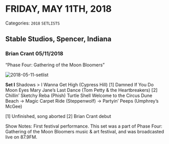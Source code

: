 # FRIDAY, MAY 11TH, 2018
Categories: `2018` `SETLISTS`

## Stable Studios, Spencer, Indiana

### Brian Crant 05/11/2018

“Phase Four: Gathering of the Moon Bloomers”

![2018-05-11-setlist](https://briancrant.com/wp-content/uploads/2018/05/2018-05-11-Setlist-small.jpg)

**Set I**
Shadows >
I Wanna Get High (Cypress Hill) [1]
Damned If You Do
Moon Eyes
Mary Jane’s Last Dance (Tom Petty & the Heartbreakers) [2]
Chillin’
Sketchy
Reba (Phish)
Turtle Shell
Welcome to the Circus
Dune Beach →
Magic Carpet Ride (Steppenwolf) →
Partyin’ Peeps (Umphrey’s McGee)

[1] Unfinished, song aborted
[2] Brian Crant debut

Show Notes: First festival performance. This set was a part of Phase Four: Gathering of the Moon Bloomers music & art festival, and was broadcasted live on 87.9FM.
